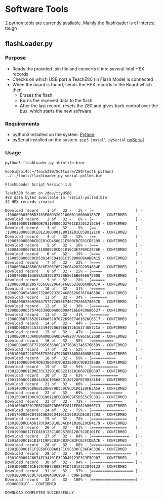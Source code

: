 # Software Tools

2 python tools are currently available. Mainly the flashloader is of interest tough

## flashLoader.py

### Purpose
* Reads the provided .bin file and converts it into several Intel HEX records
* Checks on which USB port a TeachZ80 (in Flash Mode) is connected
* When the board is found, sends the HEX records to the Board which then
  * Erases the flash
  * Burns the received data to the flash
  * After the last record, resets the Z80 and gives back control over the bus, which starts the new software
 
 ### Requirements
 * python3 installed on the system. [Python](https://www.python.org/)
 * pySerial installed on the system. ``` pip3 install pySerial ``` [pySerial](https://pypi.org/project/pyserial/)

### Usage
```
python3 flashLoader.py <binfile.bin>
```
```
koebi@rpi4b:~/TeachZ80/Software/Z80/test$ python3 ../../tools/flashLoader.py serial-polled.bin

FlashLoader Script Version 1.0

TeachZ80 fount on /dev/ttyUSB0
488 data bytes available in 'serial-polled.bin'
32 HEX records created

Download record    1 of   32 -   3% - [=                   ] - :100000003E05D3103E00D32021000011000001E87E - CONFIRMED
Download record    2 of   32 -   6% - [=                   ] - :1000100001EDB0DB70310000CD2701CD2201215C64 - CONFIRMED
Download record    3 of   32 -   9% - [==                  ] - :1000200000CDCE0121000001E8011E01CD5B0121C0 - CONFIRMED
Download record    4 of   32 -  12% - [==                  ] - :10003000B800CDCE01CD450021E500CDCE01CD5299 - CONFIRMED
Download record    5 of   32 -  16% - [===                 ] - :100040000076C341000E20CD41010C3E7FB9C2476E - CONFIRMED
Download record    6 of   32 -  19% - [====                ] - :1000500000C9CD53014FCD4101C352000D0A0D0A15 - CONFIRMED
Download record    7 of   32 -  22% - [====                ] - :1000600048656C6C6F20576F726C64202D2054654E - CONFIRMED
Download record    8 of   32 -  25% - [=====               ] - :100070006163685A383020737065616B696E672000 - CONFIRMED
Download record    9 of   32 -  28% - [======              ] - :100080002D2057656C6C20646F6E65210D0A0D0A7A - CONFIRMED
Download record   10 of   32 -  31% - [======              ] - :10009000546869732069732074686520636F6465B0 - CONFIRMED
Download record   11 of   32 -  34% - [=======             ] - :1000A00020492063757272656E746C79206578657D - CONFIRMED
Download record   12 of   32 -  38% - [========            ] - :1000B000637574653A0D0A000D0A416E6420686527 - CONFIRMED
Download record   13 of   32 -  41% - [========            ] - :1000C000726520746865207072696E7461626C6517 - CONFIRMED
Download record   14 of   32 -  44% - [=========           ] - :1000D00020415343494920636861726163746572CA - CONFIRMED
Download record   15 of   32 -  47% - [=========           ] - :1000E000733A0D0A000D0A0D0A492077696C6C20DD - CONFIRMED
Download record   16 of   32 -  50% - [==========          ] - :1000F0006E6F77206563686F2077686174657665D9 - CONFIRMED
Download record   17 of   32 -  53% - [===========         ] - :100100007220796F7520747970653A0D0A00DB32C0 - CONFIRMED
Download record   18 of   32 -  56% - [===========         ] - :10011000E604C9DB33E604C9DB32E601C9DB33E6BA - CONFIRMED
Download record   19 of   32 -  59% - [============        ] - :1001200001C90E33C329010E322131010607EDB397 - CONFIRMED
Download record   20 of   32 -  62% - [============        ] - :10013000C918044403C10568CD130128FB79D331E4 - CONFIRMED
Download record   21 of   32 -  66% - [=============       ] - :10014000C9CD0E0128FB79D330C9CD1D0128FB3A5A - CONFIRMED
Download record   22 of   32 -  69% - [==============      ] - :100150003100C9CD180128FBDB30C9F5D5E5C5C391 - CONFIRMED
Download record   23 of   32 -  72% - [==============      ] - :100160007F017BB7280E7DE60F2811FE0820050EC3 - CONFIRMED
Download record   24 of   32 -  75% - [===============     ] - :1001700020CD41010E20CD4101C39101CDE1017C93 - CONFIRMED
Download record   25 of   32 -  78% - [================    ] - :10018000CDA5017DCDA5010E3ACD41010E20CD4179 - CONFIRMED
Download record   26 of   32 -  81% - [================    ] - :10019000017ECDA50123C10BC578B120C5CDE101FC - CONFIRMED
Download record   27 of   32 -  84% - [=================   ] - :1001A000C1E1D1F1C9F5CB3FCB3FCB3FCB3FCDBA7E - CONFIRMED
Download record   28 of   32 -  88% - [==================  ] - :1001B00001F1F5E60FCDBA01F1C9C630FE3AFAC336 - CONFIRMED
Download record   29 of   32 -  91% - [==================  ] - :1001C00001C6074FC34101E3CDD40123E3C9E5CD07 - CONFIRMED
Download record   30 of   32 -  94% - [=================== ] - :1001D000D401E1C97EB728084FCD410123C3D40122 - CONFIRMED
Download record   31 of   32 -  97% - [=================== ] - :0801E000C9CDC7010D0A00C9D9 - CONFIRMED
Download record   32 of   32 - 100% - [====================] - :00000001FF - CONFIRMED

DOWNLOAD COMPLETED SUCCESSFULLY
```

